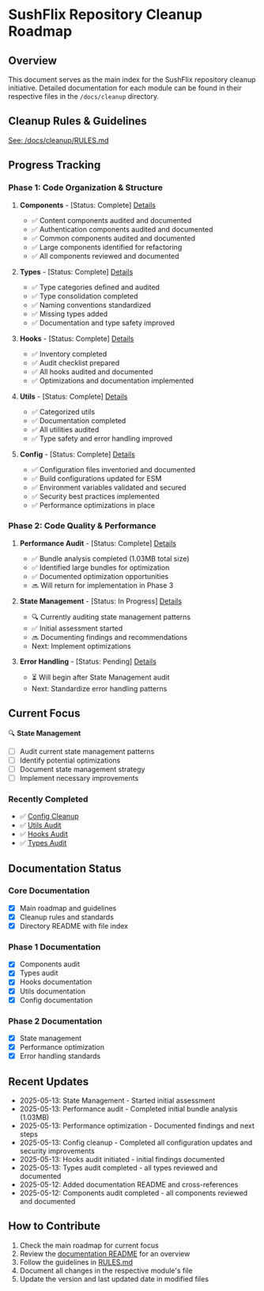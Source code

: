 # SushFlix Repository Cleanup Roadmap

## Overview
This document serves as the main index for the SushFlix repository cleanup initiative. Detailed documentation for each module can be found in their respective files in the `/docs/cleanup` directory.

## Cleanup Rules & Guidelines
[See: /docs/cleanup/RULES.md](./docs/cleanup/RULES.md)

## Progress Tracking

### Phase 1: Code Organization & Structure
1. **Components** - [Status: Complete] [Details](./docs/cleanup/COMPONENTS.md)
   - ✅ Content components audited and documented
   - ✅ Authentication components audited and documented
   - ✅ Common components audited and documented
   - ✅ Large components identified for refactoring
   - ✅ All components reviewed and documented

2. **Types** - [Status: Complete] [Details](./docs/cleanup/TYPES.md)
   - ✅ Type categories defined and audited
   - ✅ Type consolidation completed
   - ✅ Naming conventions standardized
   - ✅ Missing types added
   - ✅ Documentation and type safety improved

3. **Hooks** - [Status: Complete] [Details](./docs/cleanup/HOOKS.md)
   - ✅ Inventory completed
   - ✅ Audit checklist prepared
   - ✅ All hooks audited and documented
   - ✅ Optimizations and documentation implemented

4. **Utils** - [Status: Complete] [Details](./docs/cleanup/UTILS.md)
   - ✅ Categorized utils
   - ✅ Documentation completed
   - ✅ All utilities audited
   - ✅ Type safety and error handling improved

5. **Config** - [Status: Complete] [Details](./docs/cleanup/CONFIG.md)
   - ✅ Configuration files inventoried and documented
   - ✅ Build configurations updated for ESM
   - ✅ Environment variables validated and secured
   - ✅ Security best practices implemented
   - ✅ Performance optimizations in place

### Phase 2: Code Quality & Performance
1. **Performance Audit** - [Status: Complete] [Details](./docs/cleanup/PERFORMANCE.md)
   - ✅ Bundle analysis completed (1.03MB total size)
   - ✅ Identified large bundles for optimization
   - ✅ Documented optimization opportunities
   - 🔜 Will return for implementation in Phase 3

3. **State Management** - [Status: In Progress] [Details](./docs/cleanup/STATE.md)
   - 🔍 Currently auditing state management patterns
   - ✅ Initial assessment started
   - 🔜 Documenting findings and recommendations
   - Next: Implement optimizations

4. **Error Handling** - [Status: Pending] [Details](./docs/cleanup/ERRORS.md)
   - ⏳ Will begin after State Management audit
   - Next: Standardize error handling patterns

## Current Focus
🔍 **State Management**
- [ ] Audit current state management patterns
- [ ] Identify potential optimizations
- [ ] Document state management strategy
- [ ] Implement necessary improvements

### Recently Completed
- ✅ [Config Cleanup](./docs/cleanup/CONFIG.md)
- ✅ [Utils Audit](./docs/cleanup/UTILS.md)
- ✅ [Hooks Audit](./docs/cleanup/HOOKS.md)
- ✅ [Types Audit](./docs/cleanup/TYPES.md)

## Documentation Status

### Core Documentation
- [x] Main roadmap and guidelines
- [x] Cleanup rules and standards
- [x] Directory README with file index

### Phase 1 Documentation
- [x] Components audit
- [x] Types audit
- [x] Hooks documentation
- [x] Utils documentation
- [x] Config documentation

### Phase 2 Documentation
- [x] State management
- [x] Performance optimization
- [x] Error handling standards

## Recent Updates
- 2025-05-13: State Management - Started initial assessment
- 2025-05-13: Performance audit - Completed initial bundle analysis (1.03MB)
- 2025-05-13: Performance optimization - Documented findings and next steps
- 2025-05-13: Config cleanup - Completed all configuration updates and security improvements
- 2025-05-13: Hooks audit initiated - initial findings documented
- 2025-05-13: Types audit completed - all types reviewed and documented
- 2025-05-12: Added documentation README and cross-references
- 2025-05-12: Components audit completed - all components reviewed and documented

## How to Contribute
1. Check the main roadmap for current focus
2. Review the [documentation README](./docs/cleanup/README.md) for an overview
3. Follow the guidelines in [RULES.md](./docs/cleanup/RULES.md)
4. Document all changes in the respective module's file
5. Update the version and last updated date in modified files
